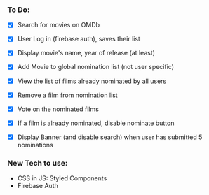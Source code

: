 
### To Do: 

- [x] Search for movies on OMDb
- [x] User Log in (firebase auth), saves their list
- [x] Display movie's name, year of release (at least)
- [x] Add Movie to global nomination list (not user specific)
- [x] View the list of films already nominated by all users
- [x] Remove a film from nomination list 
- [x] Vote on the nominated films
- [x] If a film is already nominated, disable nominate button
- [x] Display Banner (and disable search) when user has submitted 5 nominations 


### New Tech to use:
- CSS in JS: Styled Components
- Firebase Auth
